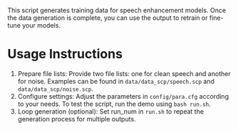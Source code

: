 This script generates training data for speech enhancement models. Once the data generation is complete, you can use the output to retrain or fine-tune your models.

# Usage Instructions
1. Prepare file lists: Provide two file lists: one for clean speech and another for noise. Examples can be found in `data/data_scp/speech.scp` and `data/data_scp/noise.scp`.
2. Configure settings: Adjust the parameters in `config/para.cfg` according to your needs. To test the script, run the demo using `bash run.sh`.
3. Loop generation (optional): Set run_num in `run.sh` to repeat the generation process for multiple outputs.
